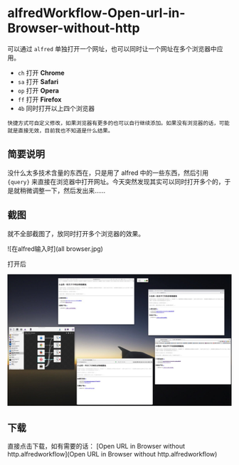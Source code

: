 # alfredWorkflow-Open-url-in-Browser-without-http

可以通过 `alfred` 单独打开一个网址，也可以同时让一个网址在多个浏览器中应用。

* `ch` 打开 **Chrome**
* `sa` 打开 **Safari**
* `op` 打开 **Opera**
* `ff` 打开 **Firefox**
* `4b` 同时打开以上四个浏览器

```
快捷方式可自定义修改，如果浏览器有更多的也可以自行继续添加。如果没有浏览器的话，可能就是直接无效，目前我也不知道是什么结果。
```


## 简要说明

没什么太多技术含量的东西在，只是用了 alfred 中的一些东西，然后引用 `{query}` 来直接在浏览器中打开网址。今天突然发现其实可以同时打开多个的，于是就稍微调整一下，然后发出来……

## 截图

就不全部截图了，放同时打开多个浏览器的效果。

![在alfred输入时](all browser.jpg)

打开后

![打开后多个浏览器后](result.jpg)

## 下载

直接点击下载，如有需要的话： [Open URL in Browser without http.alfredworkflow](Open URL in Browser without http.alfredworkflow)